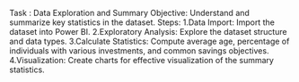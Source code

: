 Task : Data Exploration and Summary
Objective: Understand and summarize key
statistics in the dataset.
Steps:
1.Data Import: Import the dataset into Power BI.
2.Exploratory Analysis: Explore the dataset
structure and data types.
3.Calculate Statistics: Compute average age,
percentage of individuals with various
investments, and common savings objectives.
4.Visualization: Create charts for effective
visualization of the summary statistics.
